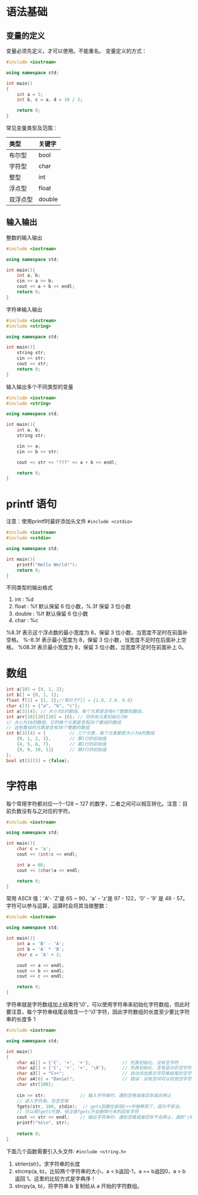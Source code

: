# 语法基础
## 变量的定义
变量必须先定义，才可以使用。不能重名。
变量定义的方式：
```c++
#include <iostream>

using namespace std;

int main()
{
    int a = 5;
    int b, c = a, d = 10 / 2;

    return 0;
}
```
常见变量类型及范围：

| 类型   | 关键字    |
| :--- | :----- |
| 布尔型  | bool   |
| 字符型  | char   |
| 整型   | int    |
| 浮点型  | float  |
| 双浮点型 | double |
## 输入输出
整数的输入输出
```c++
#include <iostream>

using namespace std;

int main(){
	int a, b;
	cin >> a >> b;
	cout << a + b << endl;
	return 0;
}
```
字符串输入输出
```c++
#include <iostream>
#include <string>

using namespace std;

int main(){
	string str;
	cin >> str;
	cout << str;
	return 0;
}
```
输入输出多个不同类型的变量
```c++
#include <iostream>
#include <string>

using namespace std;

int main(){
	int a, b;
	string str;

	cin >> a;
	cin >> b >> str;

	cout << str << "???" << a + b << endl;

	return 0;
}
```

# printf 语句
注意：使用printf时最好添加头文件 `#include <cstdio>`
```c++
#include <iostream>
#include <cstdio>

using namespace std;

int main(){
	printf("Hello World!");
	return 0;
}
```
不同类型的输出格式
1. int : %d
2. float : %f    默认保留 6 位小数，%.3f 保留 3 位小数
3. double : %lf    默认保留 6 位小数
4. char : %c

%8.3f 表示这个浮点数的最小宽度为 8，保留 3 位小数，当宽度不足时在前面补空格。
%-8.3f 表示最小宽度为 8，保留 3 位小数，当宽度不足时在后面补上空格。
%08.3f 表示最小宽度为 8，保留 3 位小数，当宽度不足时在前面补上 0。
# 数组
```c++
int a[10] = {0, 1, 2};
int b[] = {0, 1, 1};
float f[3] = {1, 2};//等价于f[] = {1.0, 2.0, 0.0}
char c[3] = {"a", "b", "c"};
int a[3][4]; // 大小为3的数组，每个元素是含有4个整数的数组。
int arr[10][20][30] = {0}; // 将所有元素初始化为0
// 大小为10的数组，它的每个元素是含有20个数组的数组
// 这些数组的元素是含有30个整数的数组
int b[3][4] = {         // 三个元素，每个元素都是大小为4的数组
    {0, 1, 2, 3},       // 第1行的初始值
    {4, 5, 6, 7},       // 第2行的初始值
    {8, 9, 10, 11}      // 第3行的初始值
};
bool st[5][5] = {false};
```
# 字符串
每个常用字符都对应一个-128 ~ 127 的数字，二者之间可以相互转化。注意：目前负数没有与之对应的字符。
```c++
#include <iostream>

using namespace std;

int main(){
	char c = 'a';
	cout << (int)c << endl;

	int a = 66;
	cout << (char)a << endl;

	return 0;
}
```
常用 ASCII 值：'A'- 'Z'是 65 ~ 90，'a' - 'z'是 97 - 122，'0' - '9' 是 48 - 57。字符可以参与运算，运算时会将其当做整数：
```c++
#include <iostream>

using namespace std;

int main(){
	int a = 'B' - 'A';
	int b = 'A' * 'B';
	char c = 'A' + 2;

	cout << a << endl;
	cout << b << endl;
	cout << c << endl;

	return 0;
}
```
字符串就是字符数组加上结束符'\0'，可以使用字符串来初始化字符数组，但此时要注意，每个字符串结尾会暗含一个'\0'字符，因此字符数组的长度至少要比字符串的长度多 1
```c++
#include <iostream>

using namespace std;

int main()
{
    char a1[] = {'C', '+', '+'};            // 列表初始化，没有空字符
    char a2[] = {'C', '+', '+', '\0'};      // 列表初始化，含有显示的空字符
    char a3[] = "C++";                      // 自动添加表示字符串结尾的空字符
    char a4[6] = "Daniel";                  // 错误：没有空间可以存放空字符
	char str[100];
    
    cin >> str;             // 输入字符串时，遇到空格或者回车就会停止
    // 读入字符串，包含空格
    fgets(str, 100, stdin);  // gets函数在新版C++中被移除了，因为不安全。
    // 可以用fgets代替，但注意fgets不会删除行末的回车字符
	cout << str << endl;    // 输出字符串时，遇到空格或者回车不会停止，遇到'\0'时停止
	printf("%s\n", str);
	 
    return 0;
}
```
下面几个函数需要引入头文件:
`#include <string.h>`
1. strlen(str)，求字符串的长度
2. strcmp(a, b)，比较两个字符串的大小，a < b返回-1，a == b返回0，a > b 返回 1。这里的比较方式是字典序！
3. strcpy(a, b)，将字符串 b 复制给从 a 开始的字符数组。

